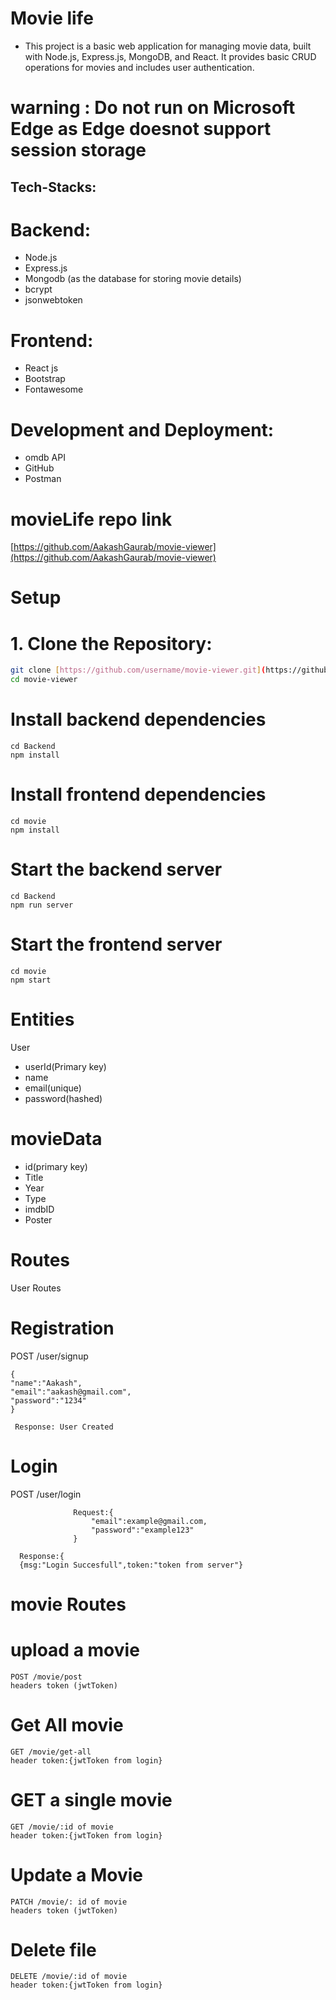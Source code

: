 # Movie life
- This project is a basic web application for managing movie data, built with Node.js, Express.js, MongoDB, and React. It provides basic CRUD operations for movies and includes user authentication.

# warning : Do not run on Microsoft Edge as Edge doesnot support session storage


## Tech-Stacks:

# **Backend:**
- Node.js
- Express.js
- Mongodb  (as the database for storing movie details)
- bcrypt
- jsonwebtoken

# **Frontend:**
- React js
- Bootstrap
- Fontawesome

# **Development and Deployment:**
- omdb API
- GitHub
- Postman

# movieLife  repo link
[https://github.com/AakashGaurab/movie-viewer](https://github.com/AakashGaurab/movie-viewer)

# Setup

# 1. **Clone the Repository:**
   ```bash
   git clone [https://github.com/username/movie-viewer.git](https://github.com/AakashGaurab/movie-viewer.git)
   cd movie-viewer
   ```
# Install backend dependencies
```
cd Backend
npm install
```
# Install frontend dependencies
```
cd movie
npm install
```

# Start the backend server
```
cd Backend
npm run server
```

# Start the frontend server
```
cd movie
npm start
```
# Entities
User
- userId(Primary key)
- name
- email(unique)
- password(hashed)

# movieData
- id(primary key)
- Title
- Year
- Type
- imdbID
- Poster

# Routes
User Routes
# Registration
POST /user/signup
```
{
"name":"Aakash",
"email":"aakash@gmail.com",
"password":"1234"
}

 Response: User Created
```                  
# Login
POST /user/login
```
              Request:{
                  "email":example@gmail.com,
                  "password":"example123"
              }

  Response:{
  {msg:"Login Succesfull",token:"token from server"}
```

# movie Routes

# upload a movie
```
POST /movie/post
headers token (jwtToken)
```

# Get All movie
```
GET /movie/get-all
header token:{jwtToken from login}
```

# GET a single movie
```
GET /movie/:id of movie
header token:{jwtToken from login}
```
# Update a Movie
```
PATCH /movie/: id of movie
headers token (jwtToken)
```
# Delete file
```
DELETE /movie/:id of movie
header token:{jwtToken from login}
```

